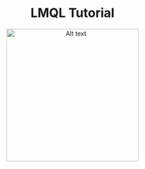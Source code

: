 <div align="center">
  <h1>LMQL Tutorial</h1>
  <img src="https://lmql.ai/assets/lmql.6950db7a.svg" alt="Alt text" width="300">
</div>








